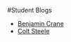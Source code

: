 #Student Blogs

* [Benjamin Crane](https://medium.com/@benjamincrane)
* [Colt Steele](http://google.com)
